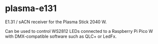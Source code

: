 # plasma-e131

E1.31 / sACN receiver for the Plasma Stick 2040 W.

Can be used to control WS2812 LEDs connected to a Raspberry Pi Pico W with DMX-compatible software such as QLC+ or LedFx.
